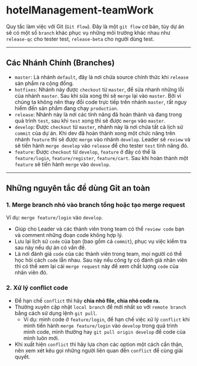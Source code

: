 ﻿# hotelManagement-teamWork

Quy tắc làm việc với Git (`Git Flow`). Đây là một `git flow` cơ bản, tùy dự án sẽ có một số `branch` khác phục vụ những môi trường khác nhau như `release-qc` cho tester test, `release-beta` cho người dùng test.

---

## Các Nhánh Chính (Branches)

- `master`: Là nhánh `default`, đây là nơi chứa source chính thức khi `release` sản phẩm ra cộng đồng.
- `hotfixes`: Nhánh này được `checkout` từ `master`, để sửa nhanh những lỗi của nhánh `master`. Sau khi sửa xong thì sẽ `merge` lại vào `master`. Bởi vì chúng ta không nên thay đổi code trực tiếp trên nhánh `master`, rất nguy hiểm đến sản phẩm đang chạy `production`.
- `release`: Nhánh này là nơi các tính năng đã hoàn thành và đang trong quá trình `test`, sau khi `test` xong thì sẽ được `merge` vào `master`.
- `develop`: Được `checkout` từ `master`, nhánh này là nơi chứa tất cả lịch sử `commit` của dự án. Khi dev đã hoàn thành xong một chức năng trên nhánh `feature` thì sẽ được `merge` vào nhánh `develop`. Leader sẽ `review` và sẽ tiến hành `merge develop` vào `release` để cho tester `test` tính năng đó.
- `feature`: Được `checkout` từ `develop`, `feature` ở đây có thể là `feature/login`, `feature/register`, `feature/cart`. Sau khi hoàn thành một `feature` sẽ tiến hành `merge` vào `develop`.

---

## Những nguyên tắc để dùng Git an toàn

### 1. Merge branch nhỏ vào branch tổng hoặc tạo merge request

Ví dụ: `merge feature/login` vào `develop`.

- Giúp cho Leader và các thành viên trong team có thể `review code` bạn và comment những đoạn code không hợp lý.
- Lưu lại lịch sử `code` của bạn (bao gồm cả `commit`), phục vụ việc kiểm tra sau này nếu dự án có vấn đề.
- Là nơi đánh giá `code` của các thành viên trong team, mọi người có thể học hỏi cách `code` lẫn nhau. Sau này nếu công ty có đánh giá nhân viên thì có thể xem lại cái `merge request` này để xem chất lượng `code` của nhân viên đó.

### 2. Xử lý conflict code

- Để hạn chế `conflict` thì hãy **chia nhỏ file, chia nhỏ code ra.**
- Thường xuyên cập nhật `local branch` để mới nhất so với `remote branch` bằng cách sử dụng lệnh `git pull`.
  - Ví dụ: mình code ở `feature/login`, để hạn chế việc xử lý `conflict` khi mình tiến hành `merge feature/login` vào `develop` trong quá trình mình code, mình thường hay `git pull origin develop` để code của mình luôn mới.
- Khi xuất hiện `conflict` thì hãy lựa chọn các option một cách cẩn thận, nên xem xét kêu gọi những người liên quan đến `conflict` để cùng giải quyết.

